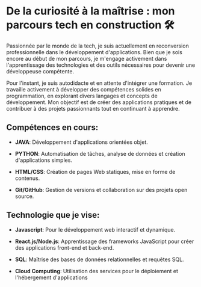 # De la curiosité à la maîtrise : mon parcours tech en construction 🛠️



Passionnée par le monde de la tech, je suis actuellement en reconversion professionnelle dans le développement d'applications. 
Bien que je sois encore au début de mon parcours, je m'engage activement dans l'apprentissage des technologies et des outils nécessaires pour devenir une développeuse compétente.

Pour l'instant, je suis autodidacte et en attente d'intégrer une formation. Je travaille activement à développer des compétences solides en programmation, en explorant divers langages et concepts de développement. 
Mon objectif est de créer des applications pratiques et de contribuer à des projets passionnants tout en continuant à apprendre. 


## Compétences en cours:  


- **JAVA**: Développement d'applications orientées objet.

- **PYTHON**: Automatisation de tâches, analyse de données et création d'applications simples.

- **HTML/CSS**: Création de pages Web statiques, mise en forme de contenus.

- **Git/GitHub**: Gestion de versions et collaboration sur des projets open source.

  

## Technologie que je vise:


- **Javascript**: Pour le développement web interactif et dynamique.

- **React.js/Node.js**: Apprentissage des frameworks JavaScript pour créer des applications front-end et back-end.

- **SQL**: Maîtrise des bases de données relationnelles et requêtes SQL.

- **Cloud Computing**: Utilisation des services pour le déploiement et l'hébergement d'applications

